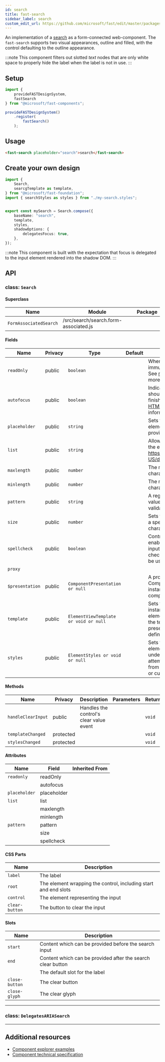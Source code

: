 ```yaml
---
id: search
title: fast-search
sidebar_label: search
custom_edit_url: https://github.com/microsoft/fast/edit/master/packages/web-components/fast-foundation/src/search/README.md
---
```


An implementation of a [search](https://developer.mozilla.org/en-US/docs/Web/HTML/Element/Input/search) as a form-connected web-component. The `fast-search` supports two visual appearances, outline and filled, with the control defaulting to the outline appearance.

:::note
This component filters out slotted _text_ nodes that are only white space to properly hide the label when the label is not in use.
:::

## Setup

```ts
import {
    provideFASTDesignSystem,
    fastSearch
} from "@microsoft/fast-components";

provideFASTDesignSystem()
    .register(
        fastSearch()
    );
```

## Usage

```html live
<fast-search placeholder="search">search</fast-search>
```

## Create your own design

```ts
import {
    Search,
    searcgTemplate as template,
} from "@microsoft/fast-foundation";
import { searchStyles as styles } from "./my-search.styles";


export const mySearch = Search.compose({
    baseName: "search",
    template,
    styles,
    shadowOptions: {
        delegatesFocus: true,
    },
});
```

:::note
This component is built with the expectation that focus is delegated to the input element rendered into the shadow DOM.
:::

## API



### class: `Search`

#### Superclass

| Name                   | Module                                | Package |
| ---------------------- | ------------------------------------- | ------- |
| `FormAssociatedSearch` | /src/search/search.form-associated.js |         |

#### Fields

| Name            | Privacy | Type                                  | Default | Description                                                                                                                                                                                                                 | Inherited From       |
| --------------- | ------- | ------------------------------------- | ------- | --------------------------------------------------------------------------------------------------------------------------------------------------------------------------------------------------------------------------- | -------------------- |
| `readOnly`      | public  | `boolean`                             |         | When true, the control will be immutable by user interaction. See [readonly HTML attribute](https://developer.mozilla.org/en-US/docs/Web/HTML/Attributes/readonly) for more information.                                 |                      |
| `autofocus`     | public  | `boolean`                             |         | Indicates that this element should get focus after the page finishes loading. See [autofocus HTML attribute](https://developer.mozilla.org/en-US/docs/Web/HTML/Element/input#htmlattrdefautofocus) for more information. |                      |
| `placeholder`   | public  | `string`                              |         | Sets the placeholder value of the element, generally used to provide a hint to the user.                                                                                                                                    |                      |
| `list`          | public  | `string`                              |         | Allows associating a [datalist](https://developer.mozilla.org/en-US/docs/Web/HTML/Element/datalist) to the element by {@link https://developer.mozilla.org/en-US/docs/Web/API/Element/id}.                              |                      |
| `maxlength`     | public  | `number`                              |         | The maximum number of characters a user can enter.                                                                                                                                                                          |                      |
| `minlength`     | public  | `number`                              |         | The minimum number of characters a user can enter.                                                                                                                                                                          |                      |
| `pattern`       | public  | `string`                              |         | A regular expression that the value must match to pass validation.                                                                                                                                                          |                      |
| `size`          | public  | `number`                              |         | Sets the width of the element to a specified number of characters.                                                                                                                                                          |                      |
| `spellcheck`    | public  | `boolean`                             |         | Controls whether or not to enable spell checking for the input field, or if the default spell checking configuration should be used.                                                                                        |                      |
| `proxy`         |         |                                       |         |                                                                                                                                                                                                                             | FormAssociatedSearch |
| `$presentation` | public  | `ComponentPresentation or null`       |         | A property which resolves the ComponentPresentation instance for the current component.                                                                                                                                     | FoundationElement    |
| `template`      | public  | `ElementViewTemplate or void or null` |         | Sets the template of the element instance. When undefined, the element will attempt to resolve the template from the associated presentation or custom element definition.                                                  | FoundationElement    |
| `styles`        | public  | `ElementStyles or void or null`       |         | Sets the default styles for the element instance. When undefined, the element will attempt to resolve default styles from the associated presentation or custom element definition.                                         | FoundationElement    |

#### Methods

| Name               | Privacy   | Description                             | Parameters | Return | Inherited From    |
| ------------------ | --------- | --------------------------------------- | ---------- | ------ | ----------------- |
| `handleClearInput` | public    | Handles the control's clear value event |            | `void` |                   |
| `templateChanged`  | protected |                                         |            | `void` | FoundationElement |
| `stylesChanged`    | protected |                                         |            | `void` | FoundationElement |

#### Attributes

| Name          | Field       | Inherited From |
| ------------- | ----------- | -------------- |
| `readonly`    | readOnly    |                |
|               | autofocus   |                |
| `placeholder` | placeholder |                |
| `list`        | list        |                |
|               | maxlength   |                |
|               | minlength   |                |
| `pattern`     | pattern     |                |
|               | size        |                |
|               | spellcheck  |                |

#### CSS Parts

| Name           | Description                                                     |
| -------------- | --------------------------------------------------------------- |
| `label`        | The label                                                       |
| `root`         | The element wrapping the control, including start and end slots |
| `control`      | The element representing the input                              |
| `clear-button` | The button to clear the input                                   |

#### Slots

| Name           | Description                                                 |
| -------------- | ----------------------------------------------------------- |
| `start`        | Content which can be provided before the search input       |
| `end`          | Content which can be provided after the search clear button |
|                | The default slot for the label                              |
| `close-button` | The clear button                                            |
| `close-glyph`  | The clear glyph                                             |

<hr/>

### class: `DelegatesARIASearch`

<hr/>


## Additional resources

* [Component explorer examples](https://explore.fast.design/components/fast-search)
* [Component technical specification](https://github.com/microsoft/fast/blob/master/packages/web-components/fast-foundation/src/search/search.spec.md)